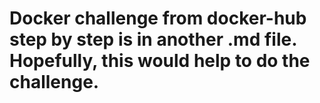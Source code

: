 # Docker challenge from docker-hub step by step is in another .md file. Hopefully, this would help to do the challenge.
